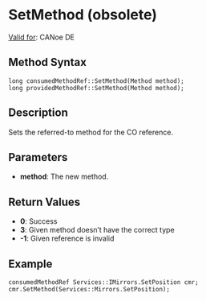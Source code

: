 # SetMethod (obsolete)

[Valid for](../../../Shared/FeatureAvailability.md): CANoe DE

## Method Syntax

```plaintext
long consumedMethodRef::SetMethod(Method method);
long providedMethodRef::SetMethod(Method method);
```

## Description

Sets the referred-to method for the CO reference.

## Parameters

- **method**: The new method.

## Return Values

- **0**: Success
- **3**: Given method doesn’t have the correct type
- **-1**: Given reference is invalid

## Example

```plaintext
consumedMethodRef Services::IMirrors.SetPosition cmr;
cmr.SetMethod(Services::Mirrors.SetPosition);
```

